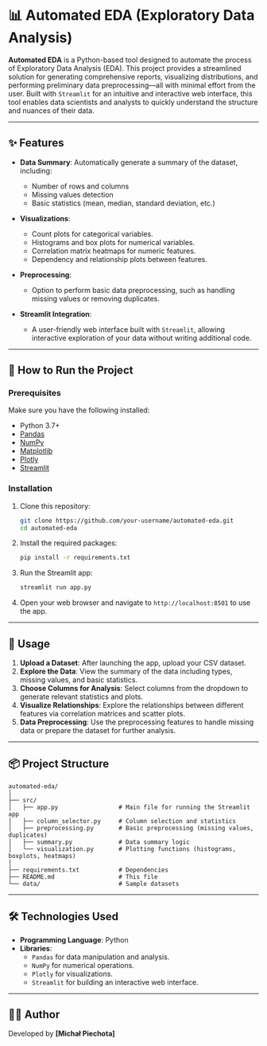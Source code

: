 
# 📊 Automated EDA (Exploratory Data Analysis)

**Automated EDA** is a Python-based tool designed to automate the process of Exploratory Data Analysis (EDA). This project provides a streamlined solution for generating comprehensive reports, visualizing distributions, and performing preliminary data preprocessing—all with minimal effort from the user. Built with `Streamlit` for an intuitive and interactive web interface, this tool enables data scientists and analysts to quickly understand the structure and nuances of their data.

---

## ✨ Features

- **Data Summary**: Automatically generate a summary of the dataset, including:
  - Number of rows and columns
  - Missing values detection
  - Basic statistics (mean, median, standard deviation, etc.)

- **Visualizations**:
  - Count plots for categorical variables.
  - Histograms and box plots for numerical variables.
  - Correlation matrix heatmaps for numeric features.
  - Dependency and relationship plots between features.

- **Preprocessing**:
  - Option to perform basic data preprocessing, such as handling missing values or removing duplicates.

- **Streamlit Integration**:
  - A user-friendly web interface built with `Streamlit`, allowing interactive exploration of your data without writing additional code.

---

## 🚀 How to Run the Project

### Prerequisites
Make sure you have the following installed:

- Python 3.7+
- [Pandas](https://pandas.pydata.org/)
- [NumPy](https://numpy.org/)
- [Matplotlib](https://matplotlib.org/)
- [Plotly](https://plotly.com/)
- [Streamlit](https://streamlit.io/)

### Installation
1. Clone this repository:

    ```bash
    git clone https://github.com/your-username/automated-eda.git
    cd automated-eda
    ```

2. Install the required packages:

    ```bash
    pip install -r requirements.txt
    ```

3. Run the Streamlit app:

    ```bash
    streamlit run app.py
    ```

4. Open your web browser and navigate to `http://localhost:8501` to use the app.

---

## 🔧 Usage

1. **Upload a Dataset**: After launching the app, upload your CSV dataset.
2. **Explore the Data**: View the summary of the data including types, missing values, and basic statistics.
3. **Choose Columns for Analysis**: Select columns from the dropdown to generate relevant statistics and plots.
4. **Visualize Relationships**: Explore the relationships between different features via correlation matrices and scatter plots.
5. **Data Preprocessing**: Use the preprocessing features to handle missing data or prepare the dataset for further analysis.

---

## 📦 Project Structure

```
automated-eda/
│
├── src/
│   ├── app.py                 # Main file for running the Streamlit app
│   ├── column_selector.py     # Column selection and statistics
│   ├── preprocessing.py       # Basic preprocessing (missing values, duplicates)
│   ├── summary.py             # Data summary logic
│   └── visualization.py       # Plotting functions (histograms, boxplots, heatmaps)
│
├── requirements.txt           # Dependencies
├── README.md                  # This file
└── data/                      # Sample datasets
```

---

## 🛠️ Technologies Used

- **Programming Language**: Python
- **Libraries**:
  - `Pandas` for data manipulation and analysis.
  - `NumPy` for numerical operations.
  - `Plotly` for visualizations.
  - `Streamlit` for building an interactive web interface.

---

## 👨‍💻 Author

Developed by **[Michał Piechota]**